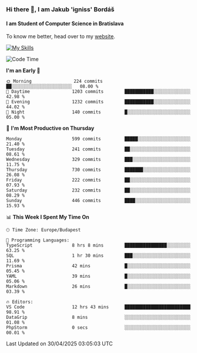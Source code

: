 ### Hi there 👋, I am Jakub 'igniss' Bordáš

#### I am Student of Computer Science in Bratislava
To know me better, head over to my [website](https://bordas.sk).

[![My Skills](https://skillicons.dev/icons?i=js,typescript,html,css,figma,svelte,vue,next,postgresql,nest,express,nodejs)](https://bordas.sk)


<!--START_SECTION:waka-->
![Code Time](http://img.shields.io/badge/Code%20Time-1%2C867%20hrs%2056%20mins-blue)

**I'm an Early 🐤** 

```text
🌞 Morning                224 commits         ██░░░░░░░░░░░░░░░░░░░░░░░   08.00 % 
🌆 Daytime                1203 commits        ███████████░░░░░░░░░░░░░░   42.98 % 
🌃 Evening                1232 commits        ███████████░░░░░░░░░░░░░░   44.02 % 
🌙 Night                  140 commits         █░░░░░░░░░░░░░░░░░░░░░░░░   05.00 % 
```
📅 **I'm Most Productive on Thursday** 

```text
Monday                   599 commits         █████░░░░░░░░░░░░░░░░░░░░   21.40 % 
Tuesday                  241 commits         ██░░░░░░░░░░░░░░░░░░░░░░░   08.61 % 
Wednesday                329 commits         ███░░░░░░░░░░░░░░░░░░░░░░   11.75 % 
Thursday                 730 commits         ███████░░░░░░░░░░░░░░░░░░   26.08 % 
Friday                   222 commits         ██░░░░░░░░░░░░░░░░░░░░░░░   07.93 % 
Saturday                 232 commits         ██░░░░░░░░░░░░░░░░░░░░░░░   08.29 % 
Sunday                   446 commits         ████░░░░░░░░░░░░░░░░░░░░░   15.93 % 
```


📊 **This Week I Spent My Time On** 

```text
🕑︎ Time Zone: Europe/Budapest

💬 Programming Languages: 
TypeScript               8 hrs 8 mins        ████████████████░░░░░░░░░   63.25 % 
SQL                      1 hr 30 mins        ███░░░░░░░░░░░░░░░░░░░░░░   11.69 % 
Prisma                   42 mins             █░░░░░░░░░░░░░░░░░░░░░░░░   05.45 % 
YAML                     39 mins             █░░░░░░░░░░░░░░░░░░░░░░░░   05.06 % 
Markdown                 26 mins             █░░░░░░░░░░░░░░░░░░░░░░░░   03.39 % 

🔥 Editors: 
VS Code                  12 hrs 43 mins      █████████████████████████   98.91 % 
DataGrip                 8 mins              ░░░░░░░░░░░░░░░░░░░░░░░░░   01.08 % 
PhpStorm                 0 secs              ░░░░░░░░░░░░░░░░░░░░░░░░░   00.01 % 
```


 Last Updated on 30/04/2025 03:05:03 UTC
<!--END_SECTION:waka-->
